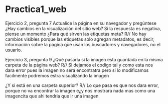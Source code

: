 # Practica1_web
Ejercicio 2, pregunta 7
Actualice la página en su navegador y pregúntese ¿Hay cambios en la visualización del sitio web? Si la
respuesta es negativa, piense un momento ¿Para qué sirven las etiquetas meta?
R// No hay cambios visibles porque las etiquetas <meta> solo agregan metadatos, es decir, información sobre la página que usan los buscadores y navegadores, no el usuario.

Ejercicio 3, pregunta 9
 ¿Qué pasaría si la imagen esta guardada en la misma carpeta de la página web? 
R//  Si dejamos el codigo tal y como esta nos dara error pues la imagen no sera encontratra pero si lo modificamos facilmente podremos estra visualizando la imagen 

 ¿Y si está en una carpeta superior?
 R// Lo que pasa es que nos dara error, porque no va encontrar la imagen e¿y nos mostrara nada mas como una imagencita que ahi tendria que ir una imagen 
